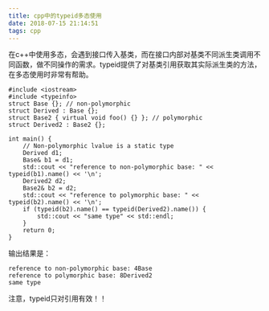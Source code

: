```yaml
---
title: cpp中的typeid多态使用
date: 2018-07-15 21:14:51
tags: cpp
---
```

在c++中使用多态，会遇到接口传入基类，而在接口内部对基类不同派生类调用不同函数，做不同操作的需求。typeid提供了对基类引用获取其实际派生类的方法，在多态使用时非常有帮助。
```
#include <iostream>
#include <typeinfo>
struct Base {}; // non-polymorphic
struct Derived : Base {};
struct Base2 { virtual void foo() {} }; // polymorphic
struct Derived2 : Base2 {};

int main() {
    // Non-polymorphic lvalue is a static type
    Derived d1;
    Base& b1 = d1;
    std::cout << "reference to non-polymorphic base: " << typeid(b1).name() << '\n';
    Derived2 d2;
    Base2& b2 = d2;
    std::cout << "reference to polymorphic base: " << typeid(b2).name() << '\n';
    if (typeid(b2).name() == typeid(Derived2).name()) {
        std::cout << "same type" << std::endl;
    }
    return 0;
}    
```
输出结果是：
```
reference to non-polymorphic base: 4Base
reference to polymorphic base: 8Derived2
same type
```
注意，typeid只对引用有效！！